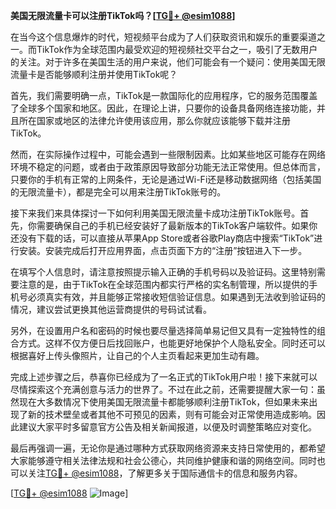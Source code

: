 **美国无限流量卡可以注册TikTok吗？[[TG💪+ @esim1088](https://t.me/s/esim1088)]**

在当今这个信息爆炸的时代，短视频平台成为了人们获取资讯和娱乐的重要渠道之一。而TikTok作为全球范围内最受欢迎的短视频社交平台之一，吸引了无数用户的关注。对于许多在美国生活的用户来说，他们可能会有一个疑问：使用美国无限流量卡是否能够顺利注册并使用TikTok呢？

首先，我们需要明确一点，TikTok是一款国际化的应用程序，它的服务范围覆盖了全球多个国家和地区。因此，在理论上讲，只要你的设备具备网络连接功能，并且所在国家或地区的法律允许使用该应用，那么你就应该能够下载并注册TikTok。

然而，在实际操作过程中，可能会遇到一些限制因素。比如某些地区可能存在网络环境不稳定的问题，或者由于政策原因导致部分功能无法正常使用。但总体而言，只要你的手机有正常的上网条件，无论是通过Wi-Fi还是移动数据网络（包括美国的无限流量卡），都是完全可以用来注册TikTok账号的。

接下来我们来具体探讨一下如何利用美国无限流量卡成功注册TikTok账号。首先，你需要确保自己的手机已经安装好了最新版本的TikTok客户端软件。如果你还没有下载的话，可以直接从苹果App Store或者谷歌Play商店中搜索“TikTok”进行安装。安装完成后打开应用界面，点击页面下方的“注册”按钮进入下一步。

在填写个人信息时，请注意按照提示输入正确的手机号码以及验证码。这里特别需要注意的是，由于TikTok在全球范围内都实行严格的实名制管理，所以提供的手机号必须真实有效，并且能够正常接收短信验证信息。如果遇到无法收到验证码的情况，建议尝试更换其他运营商提供的号码试试看。

另外，在设置用户名和密码的时候也要尽量选择简单易记但又具有一定独特性的组合方式。这样不仅方便日后找回账户，也能更好地保护个人隐私安全。同时还可以根据喜好上传头像照片，让自己的个人主页看起来更加生动有趣。

完成上述步骤之后，恭喜你已经成为了一名正式的TikTok用户啦！接下来就可以尽情探索这个充满创意与活力的世界了。不过在此之前，还需要提醒大家一句：虽然现在大多数情况下使用美国无限流量卡都能够顺利注册TikTok，但如果未来出现了新的技术壁垒或者其他不可预见的因素，则有可能会对正常使用造成影响。因此建议大家平时多留意官方公告及相关新闻报道，以便及时调整策略应对变化。

最后再强调一遍，无论你是通过哪种方式获取网络资源来支持日常使用的，都希望大家能够遵守相关法律法规和社会公德心，共同维护健康和谐的网络空间。同时也可以关注[TG💪+ @esim1088](https://t.me/s/esim1088)，了解更多关于国际通信卡的信息和服务内容。

[[TG💪+ @esim1088](https://t.me/s/esim1088) ![Image](https://i.postimg.cc/4NQfJmqS/Snipaste-2025-05-13-00-14-12.png)]